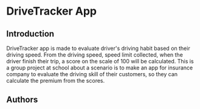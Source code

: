 # DriveTracker App
## Introduction
DriveTracker app is made to evaluate driver's driving habit based on their driving speed. From the driving speed, speed limit collected, when the driver finish their trip, a score on the scale of 100 will be calculated. This is a group project at school about a scenario is to make an app for insurance company to evaluate the driving skill of their customers, so they can calculate the premium from the scores.

## Authors

